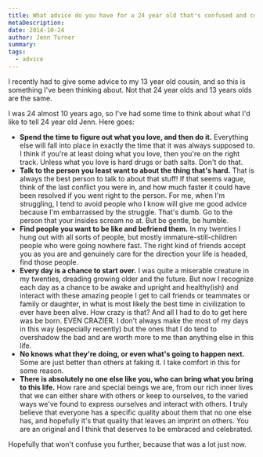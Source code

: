 ```yaml
---
title: What advice do you have for a 24 year old that's confused and conflicted about everything?
metaDescription: 
date: 2014-10-24
author: Jenn Turner
summary: 
tags:
  - advice
---
```


I recently had to give some advice to my 13 year old cousin, and so this is something I've been thinking about. Not that 24 year olds and 13 years olds are the same.

I was 24 almost 10 years ago, so I've had some time to think about what I'd like to tell 24 year old Jenn. Here goes:

* **Spend the time to figure out what you love, and then do it.** Everything else will fall into place in exactly the time that it was always supposed to. I think if you're at least doing what you love, then you're on the right track. Unless what you love is hard drugs or bath salts. Don't do that.
* **Talk to the person you least want to about the thing that's hard.** That is always the best person to talk to about that stuff! If that seems vague, think of the last conflict you were in, and how much faster it could have been resolved if you went right to the person. For me, when I'm struggling, I tend to avoid people who I know will give me good advice because I'm embarrassed by the struggle. That's dumb. Go to the person that your insides scream no at. But be gentle, be humble. 
* **Find people you want to be like and befriend them.** In my twenties I hung out with all sorts of people, but mostly immature-still-children people who were going nowhere fast. The right kind of friends accept you as you are and genuinely care for the direction your life is headed, find those people.
* **Every day is a chance to start over.** I was quite a miserable creature in my twenties, dreading growing older and the future. But now I recognize each day as a chance to be awake and upright and healthy(ish) and interact with these amazing people I get to call friends or teammates or family or daughter, in what is most likely the best time in civilization to ever have been alive. How crazy is that? And all I had to do to get here was be born. EVEN CRAZIER. I don't always make the most of my days in this way (especially recently) but the ones that I do tend to overshadow the bad and are worth more to me than anything else in this life. 
* **No knows what they're doing, or even what's going to happen next.** Some are just better than others at faking it. I take comfort in this for some reason. 
* **There is absolutely no one else like you, who can bring what you bring to this life.** How rare and special beings we are, from our rich inner lives that we can either share with others or keep to ourselves, to the varied ways we've found to express ourselves and interact with others. I truly believe that everyone has a specific quality about them that no one else has, and hopefully it's that quality that leaves an imprint on others. You are an original and I think that deserves to be embraced and celebrated.  

Hopefully that won't confuse you further, because that was a lot just now. 